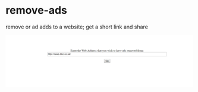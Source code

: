 # remove-ads
remove or ad adds to a website; get a short link and share

![screen](https://github.com/steveseguin/remove-ads/blob/master/screen.jpg?raw=true)
